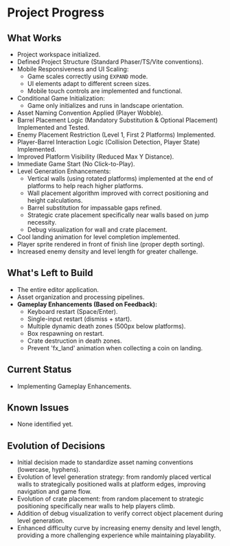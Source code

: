 # Project Progress

## What Works

- Project workspace initialized.
- Defined Project Structure (Standard Phaser/TS/Vite conventions).
- Mobile Responsiveness and UI Scaling:
  - Game scales correctly using `EXPAND` mode.
  - UI elements adapt to different screen sizes.
  - Mobile touch controls are implemented and functional.
- Conditional Game Initialization:
  - Game only initializes and runs in landscape orientation.
- Asset Naming Convention Applied (Player Wobble).
- Barrel Placement Logic (Mandatory Substitution & Optional Placement) Implemented and Tested.
- Enemy Placement Restriction (Level 1, First 2 Platforms) Implemented.
- Player-Barrel Interaction Logic (Collision Detection, Player State) Implemented.
- Improved Platform Visibility (Reduced Max Y Distance).
- Immediate Game Start (No Click-to-Play).
- Level Generation Enhancements:
  - Vertical walls (using rotated platforms) implemented at the end of platforms to help reach higher platforms.
  - Wall placement algorithm improved with correct positioning and height calculations.
  - Barrel substitution for impassable gaps refined.
  - Strategic crate placement specifically near walls based on jump necessity.
  - Debug visualization for wall and crate placement.
- Cool landing animation for level completion implemented.
- Player sprite rendered in front of finish line (proper depth sorting).
- Increased enemy density and level length for greater challenge.

## What's Left to Build

- The entire editor application.
- Asset organization and processing pipelines.
- **Gameplay Enhancements (Based on Feedback):**
  - Keyboard restart (Space/Enter).
  - Single-input restart (dismiss + start).
  - Multiple dynamic death zones (500px below platforms).
  - Box respawning on restart.
  - Crate destruction in death zones.
  - Prevent 'fx_land' animation when collecting a coin on landing.

## Current Status

- Implementing Gameplay Enhancements.

## Known Issues

- None identified yet.

## Evolution of Decisions

- Initial decision made to standardize asset naming conventions (lowercase, hyphens).
- Evolution of level generation strategy: from randomly placed vertical walls to strategically positioned walls at platform edges, improving navigation and game flow.
- Evolution of crate placement: from random placement to strategic positioning specifically near walls to help players climb.
- Addition of debug visualization to verify correct object placement during level generation.
- Enhanced difficulty curve by increasing enemy density and level length, providing a more challenging experience while maintaining playability.
